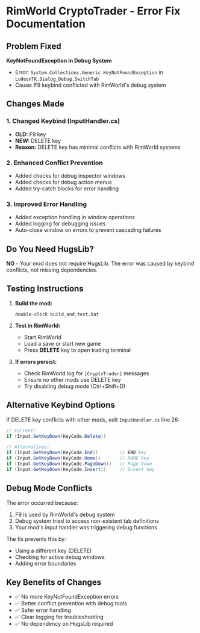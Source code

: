 # RimWorld CryptoTrader - Error Fix Documentation

## Problem Fixed
**KeyNotFoundException in Debug System**
- Error: `System.Collections.Generic.KeyNotFoundException` in `LudeonTK.Dialog_Debug.SwitchTab`
- Cause: F9 keybind conflicted with RimWorld's debug system

## Changes Made

### 1. Changed Keybind (InputHandler.cs)
- **OLD:** F9 key
- **NEW:** DELETE key
- **Reason:** DELETE key has minimal conflicts with RimWorld systems

### 2. Enhanced Conflict Prevention
- Added checks for debug inspector windows
- Added checks for debug action menus
- Added try-catch blocks for error handling

### 3. Improved Error Handling
- Added exception handling in window operations
- Added logging for debugging issues
- Auto-close window on errors to prevent cascading failures

## Do You Need HugsLib?
**NO** - Your mod does not require HugsLib. The error was caused by keybind conflicts, not missing dependencies.

## Testing Instructions

1. **Build the mod:**
   ```
   double-click build_and_test.bat
   ```

2. **Test in RimWorld:**
   - Start RimWorld
   - Load a save or start new game
   - Press **DELETE** key to open trading terminal

3. **If errors persist:**
   - Check RimWorld log for `[CryptoTrader]` messages
   - Ensure no other mods use DELETE key
   - Try disabling debug mode (Ctrl+Shift+D)

## Alternative Keybind Options
If DELETE key conflicts with other mods, edit `InputHandler.cs` line 26:

```csharp
// Current:
if (Input.GetKeyDown(KeyCode.Delete))

// Alternatives:
if (Input.GetKeyDown(KeyCode.End))        // END key
if (Input.GetKeyDown(KeyCode.Home))       // HOME key  
if (Input.GetKeyDown(KeyCode.PageDown))   // Page Down
if (Input.GetKeyDown(KeyCode.Insert))     // Insert key
```

## Debug Mode Conflicts
The error occurred because:
1. F9 is used by RimWorld's debug system
2. Debug system tried to access non-existent tab definitions
3. Your mod's input handler was triggering debug functions

The fix prevents this by:
- Using a different key (DELETE)
- Checking for active debug windows
- Adding error boundaries

## Key Benefits of Changes
- ✅ No more KeyNotFoundException errors
- ✅ Better conflict prevention with debug tools
- ✅ Safer error handling
- ✅ Clear logging for troubleshooting
- ✅ No dependency on HugsLib required

